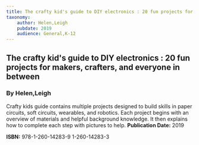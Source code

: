 ```yaml
---
title: The crafty kid's guide to DIY electronics : 20 fun projects for makers, crafters, and everyone in between
taxonomy:
	author: Helen,Leigh
	pubdate: 2019
	audience: General,K-12
---
```

## The crafty kid's guide to DIY electronics : 20 fun projects for makers, crafters, and everyone in between
### By Helen,Leigh

Crafty kids guide contains multiple projects designed to build skills in paper circuits, soft circuits, wearables, and robotics.  Each project begins with an overview of materials and helpful background knowledge.  It then explains how to complete each step with pictures to help.
**Publication Date:** 2019

**ISBN:** 978-1-260-14283-9 1-260-14283-3